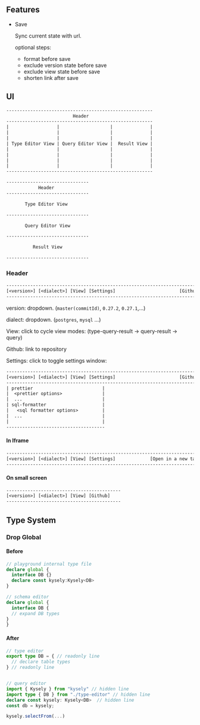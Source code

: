 ## Features

* Save
  
  Sync current state with url.
  
  optional steps:
  * format before save
  * exclude version state before save
  * exclude view state before save
  * shorten link after save


## UI
```txt
-------------------------------------------------------
                         Header
-------------------------------------------------------
|                  |                   |              |
|                  |                   |              |
|                  |                   |              |
| Type Editor View | Query Editor View |  Result View |
|                  |                   |              |
|                  |                   |              |
|                  |                   |              |
|                  |                   |              |
-------------------------------------------------------
```

```txt
-------------------------------
            Header
-------------------------------

       Type Editor View

-------------------------------

       Query Editor View

-------------------------------

          Result View

-------------------------------
```

### Header
```txt
------------------------------------------------------------------------
[<version>] [<dialect>] [View] [Settings]                        [Github]
------------------------------------------------------------------------
```

version: dropdown. (`master(commitId)`, `0.27.2`, `0.27.1`,...)

dialect: dropdown. (`postgres`, `mysql` ...)

View: click to cycle view modes: (type-query-result -> query-result -> query)

Github: link to repository

Settings: click to toggle settings window:

```txt
------------------------------------------------------------------------
[<version>] [<dialect>] [View] [Settings]                        [Github]
------------------------------------------------------------------------
| prettier                          |
|  <prettier options>               |
|  ...                              |
| sql-formatter                     |
|   <sql formatter options>         |
|  ...                              |
|                                   |
-------------------------------------
```

#### In Iframe
```txt
------------------------------------------------------------------------
[<version>] [<dialect>] [View] [Settings]             [Open in a new tab icon]
------------------------------------------------------------------------
```


#### On small screen
```txt
-------------------------------------------
[<version>] [<dialect>] [View] [Github]
-------------------------------------------
```



## Type System

### Drop Global

#### Before
```ts
// playground internal type file
declare global {
  interface DB {}
  declare const kysely:Kysely<DB>
}
```

```ts
// schema editor
declare global {
  interface DB {
  // expand DB types
}
}
```

#### After

```ts
// type editor
export type DB = { // readonly line
  // declare table types
} // readonly line


// query editor
import { Kysely } from "kysely" // hidden line 
import type { DB } from "./type-editor" // hidden line
declare const kysely: Kysely<DB>  // hidden line
const db = kysely;

kysely.selectFrom(...)
```




